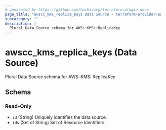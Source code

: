 ```yaml
---
# generated by https://github.com/hashicorp/terraform-plugin-docs
page_title: "awscc_kms_replica_keys Data Source - terraform-provider-awscc"
subcategory: ""
description: |-
  Plural Data Source schema for AWS::KMS::ReplicaKey
---
```


# awscc_kms_replica_keys (Data Source)

Plural Data Source schema for AWS::KMS::ReplicaKey



<!-- schema generated by tfplugindocs -->
## Schema

### Read-Only

- `id` (String) Uniquely identifies the data source.
- `ids` (Set of String) Set of Resource Identifiers.



